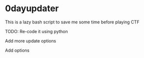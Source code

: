 # 0dayupdater

This is a lazy bash script to save me some time before playing CTF

TODO:
Re-code it using python

Add more update options

Add options
